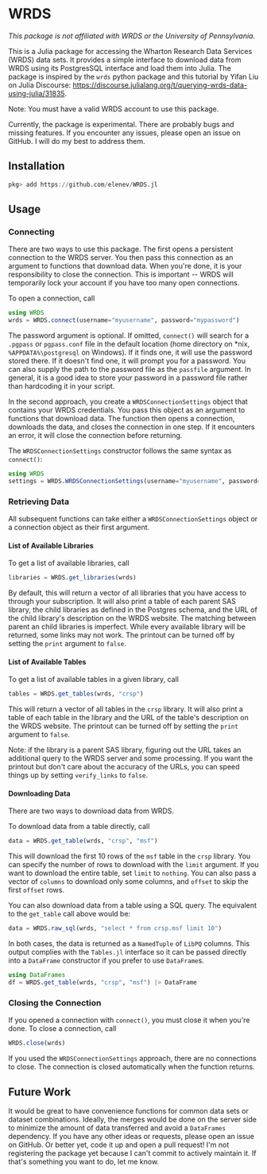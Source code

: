 # WRDS

*This package is not affiliated with WRDS or the University of Pennsylvania.*

This is a Julia package for accessing the Wharton Research Data Services (WRDS) data sets. It provides a simple interface to download data from WRDS using its PostgresSQL interface and load them into Julia. The package is inspired by the `wrds` python package and this tutorial by Yifan Liu on Julia Discourse: https://discourse.julialang.org/t/querying-wrds-data-using-julia/31835.

Note: You must have a valid WRDS account to use this package.

Currently, the package is experimental. There are probably bugs and missing features. If you encounter any issues, please open an issue on GitHub. I will do my best to address them.

## Installation

```julia
pkg> add https://github.com/elenev/WRDS.jl
```

## Usage

### Connecting

There are two ways to use this package. The first opens a persistent connection to the WRDS server. You then pass this connection as an argument to functions that download data. When you're done, it is your responsibility to close the connection. This is important -- WRDS will temporarily lock your account if you have too many open connections.

To open a connection, call

```julia
using WRDS
wrds = WRDS.connect(username="myusername", password="mypassword")
```

The password argument is optional. If omitted, `connect()` will search for a `.pgpass` or `pgpass.conf` file in the default location (home directory on *nix, `%APPDATA%\postgresql` on Windows). If it finds one, it will use the password stored there. If it doesn't find one, it will prompt you for a password. You can also supply the path to the password file as the `passfile` argument. In general, it is a good idea to store your password in a password file rather than hardcoding it in your script.


In the second approach, you create a `WRDSConnectionSettings` object that contains your WRDS credentials. You pass this object as an argument to functions that download data. The function then opens a connection, downloads the data, and closes the connection in one step. If it encounters an error, it will close the connection before returning.

The `WRDSConnectionSettings` constructor follows the same syntax as `connect()`:

```julia
using WRDS
settings = WRDS.WRDSConnectionSettings(username="myusername", password="mypassword")
```

### Retrieving Data

All subsequent functions can take either a `WRDSConnectionSettings` object or a connection object as their first argument. 

#### List of Available Libraries

To get a list of available libraries, call

```julia
libraries = WRDS.get_libraries(wrds)
```

By default, this will return a vector of all libraries that you have access to through your subscription. It will also print a table of each parent SAS library, the child libraries as defined in the Postgres schema, and the URL of the child library's description on the WRDS website. The matching between parent an child libraries is imperfect. While every available library will be returned, some links may not work. The printout can be turned off by setting the `print` argument to `false`.

#### List of Available Tables

To get a list of available tables in a given library, call

```julia
tables = WRDS.get_tables(wrds, "crsp")
```

This will return a vector of all tables in the `crsp` library. It will also print a table of each table in the library and the URL of the table's description on the WRDS website. The printout can be turned off by setting the `print` argument to `false`.

Note: if the library is a parent SAS library, figuring out the URL takes an additional query to the WRDS server and some processing. If you want the printout but don't care about the accuracy of the URLs, you can speed things up by setting `verify_links` to `false`.

#### Downloading Data

There are two ways to download data from WRDS.

To download data from a table directly, call

```julia
data = WRDS.get_table(wrds, "crsp", "msf")
```

This will download the first 10 rows of the `msf` table in the `crsp` library. You can specify the number of rows to download with the `limit` argument. If you want to download the entire table, set `limit` to `nothing`. You can also pass a vector of `columns` to download only some columns, and `offset` to skip the first `offset` rows.

You can also download data from a table using a SQL query. The equivalent to the `get_table` call above would be:

```julia
data = WRDS.raw_sql(wrds, "select * from crsp.msf limit 10")
```

In both cases, the data is returned as a `NamedTuple` of `LibPQ` columns. This output complies with the `Tables.jl` interface so it can be passed directly into a `DataFrame` constructor if you prefer to use `DataFrame`s.

```julia
using DataFrames
df = WRDS.get_table(wrds, "crsp", "msf") |> DataFrame
```

### Closing the Connection

If you opened a connection with `connect()`, you must close it when you're done. To close a connection, call

```julia
WRDS.close(wrds)
```

If you used the `WRDSConnectionSettings` approach, there are no connections to close. The connection is closed automatically when the function returns.

## Future Work

It would be great to have convenience functions for common data sets or dataset combinations. Ideally, the merges would be done on the server side to minimize the amount of data transferred and avoid a `DataFrames` dependency. If you have any other ideas or requests, please open an issue on GitHub. Or better yet, code it up and open a pull request! I'm not registering the package yet because I can't commit to actively maintain it. If that's something you want to do, let me know.
